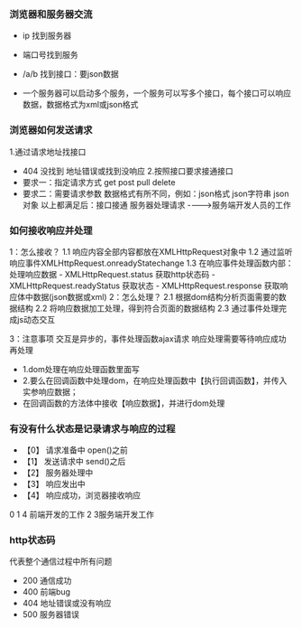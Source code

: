 ### 浏览器和服务器交流
- ip 找到服务器
- 端口号找到服务
- /a/b 找到接口：要json数据

- 一个服务器可以启动多个服务，一个服务可以写多个接口，每个接口可以响应数据，数据格式为xml或json格式

### 浏览器如何发送请求
1.通过请求地址找接口
  - 404 没找到 地址错误或找到没响应
2.按照接口要求接通接口
  - 要求一：指定请求方式 get post pull delete
  - 要求二：需要请求参数 数据格式有所不同，例如：json格式 json字符串 json对象
以上都满足后：接口接通 服务器处理请求 ---->服务端开发人员的工作

### 如何接收响应并处理
1：怎么接收？
  1.1 响应内容全部内容都放在XMLHttpRequest对象中
  1.2 通过监听响应事件XMLHttpRequest.onreadyStatechange
  1.3 在响应事件处理函数内部：处理响应数据
    - XMLHttpRequest.status 获取http状态码
    - XMLHttpRequest.readyStatus 获取状态
    - XMLHttpRequest.response 获取响应体中数据(json数据或xml)
2：怎么处理？
  2.1 根据dom结构分析页面需要的数据结构
  2.2 将响应数据加工处理，得到符合页面的数据结构
  2.3 通过事件处理完成js动态交互

3：注意事项
  交互是异步的，事件处理函数ajax请求
  响应处理需要等待响应成功再处理
  - 1.dom处理在响应处理函数里面写
  - 2.要么在回调函数中处理dom，在响应处理函数中【执行回调函数】，并传入实参响应数据；
  -  在回调函数的方法体中接收【响应数据】，并进行dom处理

### 有没有什么状态是记录请求与响应的过程
- 【0】 请求准备中 open()之前
- 【1】 发送请求中 send()之后
- 【2】 服务器处理中
- 【3】 响应发出中
- 【4】 响应成功，浏览器接收响应

0 1 4 前端开发的工作 2 3服务端开发工作

### http状态码
代表整个通信过程中所有问题
- 200 通信成功
- 400 前端bug
- 404 地址错误或没有响应
- 500 服务器错误


